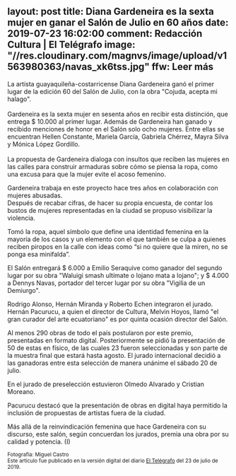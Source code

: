 layout: post
title: Diana Gardeneira es la sexta mujer en ganar el Salón de Julio en 60 años
date: 2019-07-23 16:02:00
comment: Redacción Cultura | El Telégrafo
image: "//res.cloudinary.com/magnvs/image/upload/v1563980363/navas_xk6tss.jpg"
ffw: Leer más  
---
La artista guayaquileña-costarricense Diana Gardeneira ganó el primer lugar de la edición 60 del Salón de Julio, con la obra "Cojuda, acepta mi halago". <br /><br />Gardeneira es la sexta mujer en sesenta años en recibir esta distinción, que entrega $ 10.000 al primer lugar. Además de Gardeneira han ganado y recibido menciones de honor en el Salón solo ocho mujeres. Entre ellas se encuentran Hellen Constante, Mariela García, Gabriela Chérrez, Mayra Silva y Mónica López Gordillo.<br /><br />La propuesta de Gardeneira dialoga con insultos que reciben las mujeres en las calles para construir armaduras sobre cómo se piensa la ropa, como una excusa para que la mujer evite el acoso femenino.  

Gardeneira trabaja en este proyecto hace tres años en colaboración con mujeres abusadas.  
Después de recabar cifras, de hacer su propia encuesta, de contar los bustos de mujeres representadas en la ciudad se propuso visibilizar la violencia.  

Tomó la ropa, aquel símbolo que define una identidad femenina en la mayoría de los casos y un elemento con el que también se culpa a quienes reciben piropos en la calle con ideas como “si no quiere que la miren, no se ponga esa minifalda”.  

El Salón entregará $ 6.000 a Emilio Seraquive como ganador del segundo lugar por su obra "Waluigi smash ultímate o lojano mata a lojano"; y $ 4.000 a Dennys Navas, portador del tercer lugar por su obra "Vigilia de un Demiurgo".  

Rodrigo Alonso, Hernán Miranda y Roberto Echen integraron el jurado. Hernán Pacurucu, a quien el director de Cultura, Melvin Hoyos, llamó "el gran curador del arte ecuatoriano" es por quinta ocasión director del Salón.  

Al menos 290 obras de todo el país postularon por este premio, presentadas en formato digital. Posteriormente se pidió la presentación de 50 de estas en físico, de las cuales 23 fueron seleccionadas y son parte de la muestra final que estará hasta agosto. El jurado internacional decidió a las ganadoras entre esta selección de manera unánime el sábado 20 de julio.  

En el jurado de preselección estuvieron Olmedo Alvarado y Cristian Moreano.  

Pacurucu destacó que la presentación de obras en digital haya permitido la inclusión de propuestas de artistas fuera de la ciudad.  

Más allá de la reinvindicación femenina que hace Gardeneira con su discurso, este salón, según concuerdan los jurados, premia una obra por su calidad y potencia. (I) 

<small>Fotografía: Miguel Castro<br />Este artículo fue publicado en la versión digital del diario [El Telégrafo](//www.eltelegrafo.com.ec/noticias/cultura/10/guayaquil-fiestas-pintura-diana-gardeneira) del 23 de julio de 2019.</small>
